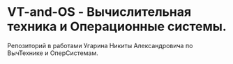 # VT-and-OS - Вычислительная техника и Операционные системы.
Репозиторий в работами Угарина Никиты Александровича по ВычТехнике и ОперСистемам.
